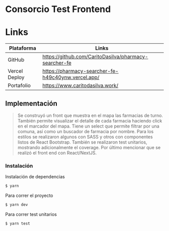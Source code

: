 # Consorcio Test Frontend

# Links

| Plataforma | Links |
| ------ | ------ |
| GitHub | https://github.com/CaritoDasilva/pharmacy-searcher-fe |
| Vercel Deploy | https://pharmacy-searcher-fe-h49c40ynw.vercel.app/ |
| Portafolio | https://www.caritodasilva.work/ |


## Implementación

> Se construyó un front que muestra en el mapa las farmacias de turno. También permite visualizar el detalle de cada farmacia haciendo click en el marcador del mapa.
> Tiene un select que permite filtrar por una comuna, así como un buscador de farmacia por nombre.
> Para los estilos se realizaron algunos con SASS y otros con componentes listos de React Bootstrap.
> También se realizaron test unitarios, mostrando adicionalmente el coverage.
> Por último mencionar que se realizó el front end con React/NextJS.


### Instalación

Instalación de dependencias
```sh
$ yarn
```

Para correr el proyecto

```sh
$ yarn dev
```

Para correr test unitarios

```sh
$ yarn test
```
